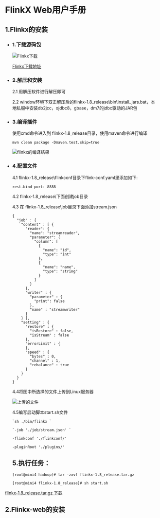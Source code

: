 # FlinkX Web用户手册

## 1.Flinkx的安装

   * ### 1.下载源码包

     ![Flinkx下载](https://img2020.cnblogs.com/blog/622382/202008/622382-20200809165608631-252785534.png)

     [Flinkx下载地址](https://github.com/DTStack/flinkx)

   * ### 2.解压和安装

     2.1 用解压软件进行解压即可

     2.2  window环境下双击解压后的flinkx-1.8_release\bin\install_jars.bat，本地私服中安装db2jcc，ojdbc8，gbase，dm7的jdbc驱动的JAR包

     

   * ### 3.编译插件

     使用cmd命令进入到 flinkx-1.8_release目录，使用maven命令进行编译
     
     ```
     mvn clean package -Dmaven.test.skip=true
     ```
     
     ![flinkx的编译结果](https://img2020.cnblogs.com/blog/622382/202008/622382-20200809182513956-1929594896.png)
     
   * ### 4.配置文件

      4.1 flinkx-1.8_release\flinkconf目录下flink-conf.yaml里添加如下:
     
     ```
     rest.bind-port: 8888
     ```
     
     4.2 flinkx-1.8_release\下面创建job目录
     
     4.3 在 flinkx-1.8_release\job目录下面添加stream.json
     
     ```
     {
       "job" : {
         "content" : [ {
           "reader": {
             "name": "streamreader",
             "parameter": {
               "column": [
                 {
                   "name": "id",
                   "type": "int"
                 },
                 {
                   "name": "name",
                   "type": "string"
                 }
               ]
             }
           },
           "writer" : {
             "parameter" : {
               "print": false
             },
             "name" : "streamwriter"
           }
         } ],
         "setting" : {
           "restore" : {
             "isRestore" : false,
             "isStream" : false
           },
           "errorLimit" : {
           },
           "speed" : {
             "bytes" : 0,
             "channel" : 1,
             "rebalance" : true
           }
         }
       }
     }
     ```
     
     4.4将图中所选择的文件上传到Linux服务器
     
     ![上传的文件](https://img2020.cnblogs.com/blog/622382/202008/622382-20200809192245416-1530610044.png)
     
     4.5编写启动脚本start.sh文件
     
     ```
     `sh ./bin/flinkx `
     
     `-job './job/stream.json' `
     
     -flinkconf './flinkconf/' 
     
     -pluginRoot './plugins/'
     ```
     
     ## 5.执行任务：
     
     ```
     [root@mini4 hadoop]# tar -zxvf flinkx-1.8_release.tar.gz 
     
     [root@mini4 flinkx-1.8_release]# sh start.sh 
     ```

[flinkx-1.8_release.tar.gz 下载]()

## 2.Flinkx-web的安装

